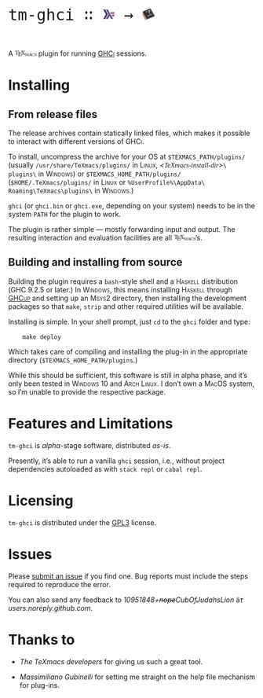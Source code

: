 <span style="font-family: monospace; font-size: 24pt">tm-ghci &#x2237;
<img src="readme-src/haskell.png" width="24" height="24"> &#x2192;
<img src="readme-src/texmacs.png" width="24" height="24"></span><br><br><br><br>
A
[<img src="readme-src/texmacs-text.png" width="44" height="11" alt="image" />](https://texmacs.org/)
plugin for running
[<span style="font-variant: small-caps">GHCi</span>](https://wiki.haskell.org/GHC/GHCi)
sessions.

# Installing

## From release files

The release archives contain statically linked files, which makes it
possible to interact with different versions of
<span style="font-variant: small-caps">GHCi</span>.

To install, uncompress the archive for your
<span style="font-variant: small-caps">OS</span> at `$TEXMACS_PATH/plugins/` (usually
`/usr/share/TeXmacs/plugins/` in <span style="font-variant: small-caps">Linux</span>,
*\<<span style="font-family: serif">TeXmacs-install-dir</span>\>*`\ plugins\` in
<span style="font-variant: small-caps">Windows</span>) or `$TEXMACS_HOME_PATH/plugins/`
(`$HOME/.TeXmacs/plugins/` in <span style="font-variant: small-caps">Linux</span> or
`%UserProfile%\AppData\ Roaming\TeXmacs\plugins\` in
<span style="font-variant: small-caps">Windows</span>.)

`ghci` (or `ghci.bin` or `ghci.exe`, depending on your system) needs to
be in the system `PATH` for the plugin to work.

The plugin is rather simple — mostly forwarding input and output. The
resulting interaction and evaluation facilities are all
<img src="readme-src/texmacs-text.png" width="44" height="11" alt="image" />’s.

## Building and installing from source

Building the plugin requires a `bash`-style shell and a
<span style="font-variant: small-caps">Haskell</span> distribution
(<span style="font-variant: small-caps">GHC</span> 9.2.5 or later.) In
<span style="font-variant: small-caps">Windows</span>, this means installing
<span style="font-variant: small-caps">Haskell</span> through
<span style="font-variant: small-caps">[GHCup](https://www.haskell.org/ghcup/)</span>
and setting up an <span style="font-variant: small-caps">Msys2</span> directory, then
installing the development packages so that `make`, `strip` and other
required utilities will be available.

Installing is simple. In your shell prompt, just `cd` to the `ghci`
folder and type:

```shell
    make deploy
```

Which takes care of compiling and installing the plug-in in the
appropriate directory (`$TEXMACS_HOME_PATH/plugins`.)

While this should be sufficient, this software is still in alpha phase,
and it’s only been tested in <span style="font-variant: small-caps">Windows</span> 10
and <span style="font-variant: small-caps">Arch Linux</span>. I don’t own a
<span style="font-variant: small-caps">MacOS</span> system, so I’m unable to provide
the respective package.

# Features and Limitations

`tm-ghci` is *alpha*-stage software, distributed *as-is*.

Presently, it’s able to run a vanilla `ghci` session, i.e., without
project dependencies autoloaded as with `stack repl` or `cabal repl`.

# Licensing

`tm-ghci` is distributed under the
[<span style="font-variant: small-caps">GPL3</span>](https://www.gnu.org/licenses/gpl-3.0.en.html)
license.

# Issues

Please [submit an
issue](https://github.com/CubOfJudahsLion/tm-ghci/issues) if you find
one. Bug reports must include the steps required to reproduce the error.

You can also send any feedback to *10951848+~~nope~~CubOfJudahsLion*
ä$`\tau`$ *users.noreply.github.com*.

# Thanks to

- *The TeXmacs developers* for giving us such a great tool.

- *Massimiliano Gubinelli* for setting me straight on the help file
  mechanism for plug-ins.
